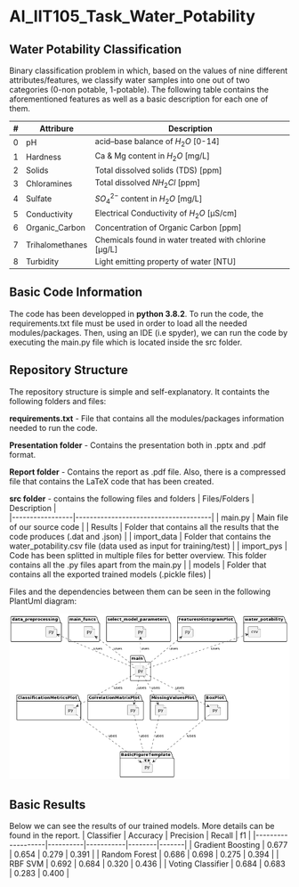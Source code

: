 # AI_IIT105_Task_Water_Potability
## Water Potability Classification
Binary classification problem in which, based on the values of nine different attributes/features, we classify water samples into one out of two categories (0-non potable, 1-potable). The following table contains the aforementioned features as well as a basic description for each one of them.

| # | Attribure       |  Description                         |               
|---|-----------------|--------------------------------------|
| 0 | pH              | acid–base balance of $H_{2}O$ [0-14] |
| 1 | Hardness        | Ca & Mg content in $H_{2}O$ [mg/L]   |
| 2 | Solids          | Total dissolved solids (TDS) [ppm]   |
| 3 | Chloramines     | Total dissolved $NH_{2}Cl$ [ppm]     |
| 4 | Sulfate         | $SO_{4}^{2-}$ content in $H_{2}O$ [mg/L] |
| 5 | Conductivity    | Electrical Conductivity of  $H_{2}O$ [μS/cm] |
| 6 | Organic_Carbon  | Concentration of Organic Carbon [ppm] |
| 7 | Trihalomethanes | Chemicals found in water treated with chlorine [μg/L] |
| 8 | Turbidity       | Light emitting property of water [NTU] |

## Basic Code Information
The code has been developped in **python 3.8.2**. To run the code, the requirements.txt file must be used in order to load all the needed modules/packages. Then, using an IDE (i.e spyder), we can run the code by executing the main.py file which is located inside the src folder.

## Repository Structure
The repository structure is simple and self-explanatory. It containts the following folders and files:

**requirements.txt** - File that contains all the modules/packages information needed to run the code.

**Presentation folder** - Contains the presentation both in .pptx and .pdf format.

**Report folder** - Contains the report as .pdf file. Also, there is a compressed file that contains the LaTeX code that has been created.

**src folder** - contains the following files and folders
| Files/Folders   |  Description                         |               
|-----------------|--------------------------------------|
| main.py         | Main file of our source code |
| Results         | Folder that contains all the results that the code produces (.dat and .json) |
| import_data     | Folder that contains the water_potability.csv file (data used as input for training/test) |
| import_pys      | Code has been splitted in multiple files for better overview. This folder contains all the .py files apart from the main.py |
| models          | Folder that contains all the exported trained models (.pickle files) |

Files and the dependencies between them can be seen in the following PlantUml diagram:

![alt text](https://github.com/NMech/AI_IIT105_Task_Water_Potability/blob/main/PlantUml.PNG?raw=true)

## Basic Results
Below we can see the results of our trained models. More details can be found in the report.
| Classifier        | Accuracy | Precision | Recall | f1    |
|-------------------|----------|-----------|--------|-------|
| Gradient Boosting | 0.677    | 0.654     | 0.279  | 0.391 |
| Random Forest     | 0.686    | 0.698     | 0.275  | 0.394 |
| RBF SVM           | 0.692    | 0.684     | 0.320  | 0.436 | 
| Voting Classifier | 0.684    | 0.683     | 0.283  | 0.400 |
